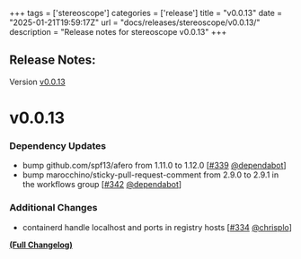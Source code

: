 +++
tags = ['stereoscope']
categories = ['release']
title = "v0.0.13"
date = "2025-01-21T19:59:17Z"
url = "docs/releases/stereoscope/v0.0.13/"
description = "Release notes for stereoscope v0.0.13"
+++

## Release Notes:
Version [v0.0.13](https://github.com/anchore/stereoscope/releases/tag/v0.0.13)

# v0.0.13

### Dependency Updates

- bump github.com/spf13/afero from 1.11.0 to 1.12.0 [[#339](https://github.com/anchore/stereoscope/pull/339) [@dependabot](https://github.com/dependabot)]
- bump marocchino/sticky-pull-request-comment from 2.9.0 to 2.9.1 in the workflows group [[#342](https://github.com/anchore/stereoscope/pull/342) [@dependabot](https://github.com/dependabot)]

### Additional Changes

- containerd handle localhost and ports in registry hosts [[#334](https://github.com/anchore/stereoscope/pull/334) [@chrisplo](https://github.com/chrisplo)]

**[(Full Changelog)](https://github.com/anchore/stereoscope/compare/v0.0.12...v0.0.13)**
